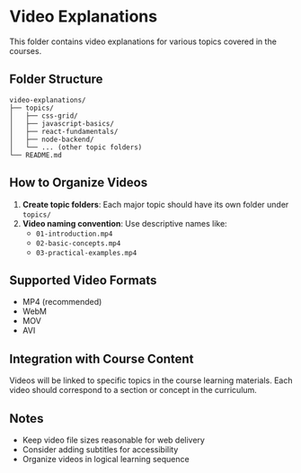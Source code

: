 # Video Explanations

This folder contains video explanations for various topics covered in the courses.

## Folder Structure

```
video-explanations/
├── topics/
│   ├── css-grid/
│   ├── javascript-basics/
│   ├── react-fundamentals/
│   ├── node-backend/
│   └── ... (other topic folders)
└── README.md
```

## How to Organize Videos

1. **Create topic folders**: Each major topic should have its own folder under `topics/`
2. **Video naming convention**: Use descriptive names like:
   - `01-introduction.mp4`
   - `02-basic-concepts.mp4`
   - `03-practical-examples.mp4`

## Supported Video Formats

- MP4 (recommended)
- WebM
- MOV
- AVI

## Integration with Course Content

Videos will be linked to specific topics in the course learning materials. Each video should correspond to a section or concept in the curriculum.

## Notes

- Keep video file sizes reasonable for web delivery
- Consider adding subtitles for accessibility
- Organize videos in logical learning sequence
